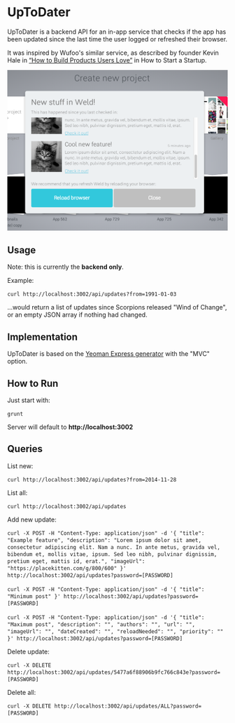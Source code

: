 # UpToDater

UpToDater is a backend API for an in-app service that checks if the app has been updated since the last time the user logged or refreshed their browser.

It was inspired by Wufoo's similar service, as described by founder Kevin Hale in [“How to Build Products Users Love”](http://startupclass.samaltman.com/courses/lec07/) in How to Start a Startup.

![UpToDater example](example.png)

## Usage

Note: this is currently the **backend only**.

Example:

	curl http://localhost:3002/api/updates?from=1991-01-03

...would return a list of updates since Scorpions released "Wind of Change", or an empty JSON array if nothing had changed.

## Implementation

UpToDater is based on the [Yeoman Express generator](https://github.com/petecoop/generator-express) with the "MVC" option.

## How to Run

Just start with:

	grunt

Server will default to **http://localhost:3002**

## Queries

List new:

	curl http://localhost:3002/api/updates?from=2014-11-28

List all:

	curl http://localhost:3002/api/updates

Add new update:

	curl -X POST -H "Content-Type: application/json" -d '{ "title": "Example feature", "description": "Lorem ipsum dolor sit amet, consectetur adipiscing elit. Nam a nunc. In ante metus, gravida vel, bibendum et, mollis vitae, ipsum. Sed leo nibh, pulvinar dignissim, pretium eget, mattis id, erat.", "imageUrl": "https://placekitten.com/g/800/600" }' http://localhost:3002/api/updates?password=[PASSWORD]

	curl -X POST -H "Content-Type: application/json" -d '{ "title": "Minimum post" }' http://localhost:3002/api/updates?password=[PASSWORD]

	curl -X POST -H "Content-Type: application/json" -d '{ "title": "Maximum post", "description": "", "authors": "", "url": "", "imageUrl": "", "dateCreated": "", "reloadNeeded": "", "priority": "" }' http://localhost:3002/api/updates?password=[PASSWORD]

Delete update:

	curl -X DELETE http://localhost:3002/api/updates/5477a6f88906b9fc766c843e?password=[PASSWORD]

Delete all:

	curl -X DELETE http://localhost:3002/api/updates/ALL?password=[PASSWORD]